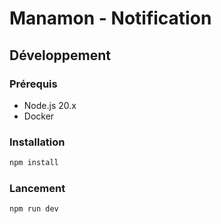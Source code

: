 # Manamon - Notification

## Développement

### Prérequis

- Node.js 20.x
- Docker

### Installation

```bash
npm install
```

### Lancement

```bash
npm run dev
```